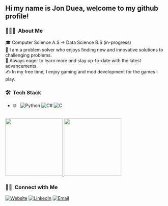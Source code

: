 
<h2> Hi my name is Jon Duea, welcome to my github profile!</h2>

<h3> 👨🏻‍💻 &nbsp;About Me </h3>
🎓 Computer Science A.S -> Data Science B.S (in-progress) </br>
🤔 I am a problem solver who enjoys finding new and innovative solutions to challenging problems. </br>
🌱 Always eager to learn more and stay up-to-date with the latest advancements. </br>
✍️ In my free time, I enjoy gaming and mod development for the games I play. </br>

<h3> 🛠 &nbsp;Tech Stack</h3>

- 🌐 &nbsp;
  ![Python](https://img.shields.io/badge/Python-333333?style=flat&logo=python)
  ![C#](https://img.shields.io/badge/C%23-333333?style=flat&logo=c-sharp)
  ![C](https://img.shields.io/badge/C-333333?flat&logo=c&logoColor=white)

<br/>

<a href="https://github.com/jmduea">
  <img height="180em" src="https://github-readme-stats.vercel.app/api?username=jmduea&theme=buefy&show_icons=true" />
  <img height="180em" src="https://github-readme-stats.vercel.app/api/top-langs/?username=jmduea&theme=buefy&layout=compact" />
</a>

<br/>

<p align="center">
<h3> 🤝🏻 &nbsp;Connect with Me </h3>
<a href="https://jmduea.github.io/"><img alt="Website" src="https://img.shields.io/badge/Website-https://jmduea.github.io/-blue?style=flat-square&logo=google-chrome"></a>
<a href="https://www.linkedin.com/in/jmduea/"><img alt="LinkedIn" src="https://img.shields.io/badge/LinkedIn-Jon%20Duea-blue?style=flat-square&logo=linkedin"></a>
<a href="mailto:jmduea@gmail.com"><img alt="Email" src="https://img.shields.io/badge/Email-jmduea@gmail.com-blue?style=flat-square&logo=gmail"></a>
 </p>
